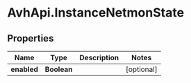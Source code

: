 # AvhApi.InstanceNetmonState

## Properties

Name | Type | Description | Notes
------------ | ------------- | ------------- | -------------
**enabled** | **Boolean** |  | [optional] 


